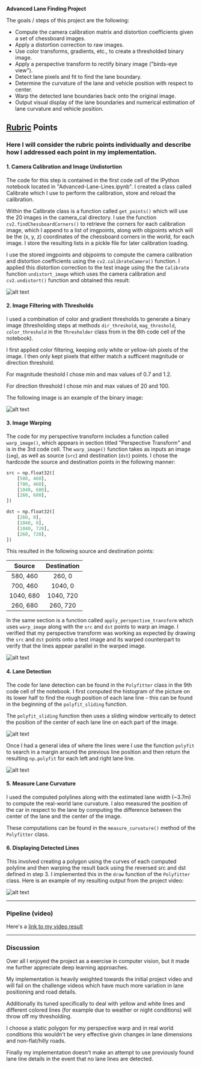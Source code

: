 **Advanced Lane Finding Project**

The goals / steps of this project are the following:

* Compute the camera calibration matrix and distortion coefficients given a set of chessboard images.
* Apply a distortion correction to raw images.
* Use color transforms, gradients, etc., to create a thresholded binary image.
* Apply a perspective transform to rectify binary image ("birds-eye view").
* Detect lane pixels and fit to find the lane boundary.
* Determine the curvature of the lane and vehicle position with respect to center.
* Warp the detected lane boundaries back onto the original image.
* Output visual display of the lane boundaries and numerical estimation of lane curvature and vehicle position.

[//]: # (Image References)

[image1]: ./examples/undistorted_checker.png "Undistorted"
[image2]: ./output_images/undist.jpg "Undistorted Lane"
[image3]: ./examples/perspective_transform.jpg "Road Transformed"
[image4]: ./output_images/threshold.jpg "Binary Example"
[image5]: ./output_images/warped.jpg "Warp Example"
[image6]: ./output_images/viz.jpg "Fit Visual"
[image7]: ./output_images/viz2.jpg "Fit Visual 2"
[image8]: ./output_images/final.jpg "Output"
[video1]: ./project_video_output.mp4 "Video"

## [Rubric](https://review.udacity.com/#!/rubrics/571/view) Points

### Here I will consider the rubric points individually and describe how I addressed each point in my implementation.  

#### 1. Camera Calibration and Image Undistortion

The code for this step is contained in the first code cell of the IPython notebook located in "Advanced-Lane-Lines.ipynb". I created a class called Calibrate which I use to perform the calibration, store and reload the calibration.

Within the Calibrate class is a function called `get_points()` which will use the 20 images in the camera_cal directory. I use the function `cv2.findChessboardCorners()` to retrieve the corners for each calibration image, which I append to a list of imgpoints, along with objpoints which will be the (x, y, z) coordinates of the chessboard corners in the world, for each image. I store the resulting lists in a pickle file for later calibration loading.

I use the stored imgpoints and objpoints to compute the camera calibration and distortion coefficients using the `cv2.calibrateCamera()` function.  I applied this distortion correction to the test image using the the `Calibrate` function `undistort_image` which uses the camera calibration and `cv2.undistort()` function and obtained this result: 

![alt text][image1]


#### 2. Image Filtering with Thresholds

I used a combination of color and gradient thresholds to generate a binary image (thresholding steps at methods `dir_threshold`, `mag_threshold`, `color_threshold` in the `Thresholder` class from in the 6th code cell of the notebook).

I first applied color filtering, keeping only white or yellow-ish pixels of the image. I then only kept pixels that either match a sufficent magnitude or direction threshold.

For magnitude theshold I chose min and max values of 0.7 and 1.2.

For direction threshold I chose min and max values of 20 and 100.

The following image is an example of the binary image:

![alt text][image4]

#### 3. Image Warping

The code for my perspective transform includes a function called `warp_image()`, which appears in section titled "Perspective Transform" and is in the 3rd code cell.  The `warp_image()` function takes as inputs an image (`img`), as well as source (`src`) and destination (`dst`) points.  I chose the hardcode the source and destination points in the following manner:

```python
src = np.float32([
    [580, 460],
    [700, 460],
    [1040, 680],
    [260, 680],
])

dst = np.float32([
    [260, 0],
    [1040, 0],
    [1040, 720],
    [260, 720],
])
```

This resulted in the following source and destination points:

| Source        | Destination   | 
|:-------------:|:-------------:| 
| 580, 460      | 260, 0        | 
| 700, 460      | 1040, 0       |
| 1040, 680     | 1040, 720     |
| 260, 680      | 260, 720      |

In the same section is a function called `apply_perspective_transform` which uses `warp_image` along with the `src` and `dst` points to warp an image. I verified that my perspective transform was working as expected by drawing the `src` and `dst` points onto a test image and its warped counterpart to verify that the lines appear parallel in the warped image.

![alt text][image5]

#### 4. Lane Detection

The code for lane detection can be found in the `Polyfitter` class in the 9th code cell of the notebook. I first computed the histogram of the picture on its lower half to find the rough position of each lane line - this can be found in the beginning of the `polyfit_sliding` function.

The `polyfit_sliding` function then uses a sliding window vertically to detect the position of the center of each lane line on each part of the image.

![alt text][image6]

Once I had a general idea of where the lines were I use the function `polyfit` to search in a margin around the previous line position and then return the resulting `np.polyfit` for each left and right lane line.

![alt text][image7]

#### 5. Measure Lane Curvature 

I used the computed polylines along with the estimated lane width (~3.7m) to compute the real-world lane curvature. I also measured the position of the car in respect to the lane by computing the difference between the center of the lane and the center of the image.

These computations can be found in the `measure_curvature()` method of the `Polyfitter` class.

#### 6. Displaying Detected Lines

This involved creating a polygon using the curves of each computed polyline and then warping the result back using the reversed src and dst defined in step 3. I implemented this in the `draw` function of the `Polyfitter` class. Here is an example of my resulting output from the project video:

![alt text][image8]

---

### Pipeline (video)

Here's a [link to my video result](./project_video_output.mp4)

---

### Discussion

Over all I enjoyed the project as a exercise in computer vision, but it made me further appreciate deep learning approaches. 

My implementation is heavily weighted towards the initial project video and will fail on the challenge videos which have much more variation in lane positioning and road details. 

Additionally its tuned specifically to deal with yellow and white lines and different colored lines (for example due to weather or night conditions) will throw off my thresholding. 

I choose a static polygon for my perspective warp and in real world conditions this wouldn't be very effective givin changes in lane dimensions and non-flat/hilly roads.

Finally my implementation doesn't make an attempt to use previously found lane line details in the event that no lane lines are detected. 

  
